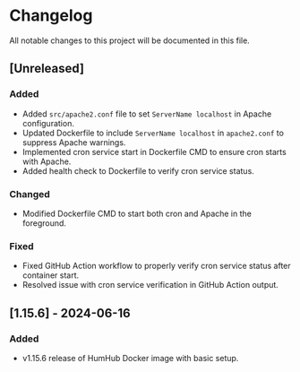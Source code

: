 # Changelog

All notable changes to this project will be documented in this file.

## [Unreleased]

### Added

- Added `src/apache2.conf` file to set `ServerName localhost` in Apache configuration.
- Updated Dockerfile to include `ServerName localhost` in `apache2.conf` to suppress Apache warnings.
- Implemented cron service start in Dockerfile CMD to ensure cron starts with Apache.
- Added health check to Dockerfile to verify cron service status.

### Changed

- Modified Dockerfile CMD to start both cron and Apache in the foreground.

### Fixed

- Fixed GitHub Action workflow to properly verify cron service status after container start.
- Resolved issue with cron service verification in GitHub Action output.

## [1.15.6] - 2024-06-16

### Added

- v1.15.6 release of HumHub Docker image with basic setup.
